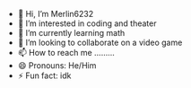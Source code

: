 - 👋 Hi, I’m Merlin6232
- 👀 I’m interested in coding and theater
- 🌱 I’m currently learning math
- 💞️ I’m looking to collaborate on a video game
- 📫 How to reach me .........
- 😄 Pronouns: He/Him
- ⚡ Fun fact: idk

<!---
Merlin6232/Merlin6232 is a ✨ special ✨ repository because its `README.md` (this file) appears on your GitHub profile.
You can click the Preview link to take a look at your changes.
--->
